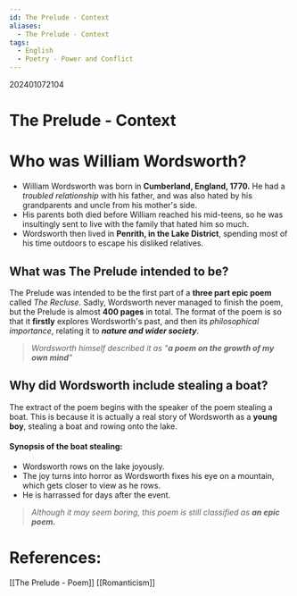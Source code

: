 ```yaml
---
id: The Prelude - Context
aliases:
  - The Prelude - Context
tags:
  - English
  - Poetry - Power and Conflict
---
```


202401072104
# The Prelude - Context

# Who was William Wordsworth?

- William Wordsworth was born in **Cumberland, England, 1770.** He had a *troubled relationship* with his father, and was also hated by his grandparents and uncle from his mother's side.
- His parents both died before William reached his mid-teens, so he was insultingly sent to live with the family that hated him so much.
- Wordsworth then lived in **Penrith, in the Lake District**, spending most of his time outdoors to escape his disliked relatives.

## What was The Prelude intended to be?

The Prelude was intended to be the first part of a **three part epic poem** called *The Recluse*. Sadly, Wordsworth never managed to finish the poem, but the Prelude is almost **400 pages** in total. The format of the poem is so that it **firstly** explores Wordsworth's past, and then its *philosophical importance*, relating it to ***nature and wider society***.

>*Wordsworth himself described it as "**a poem on the growth of my own mind**"*

## Why did Wordsworth include stealing a boat?

The extract of the poem begins with the speaker of the poem stealing a boat. This is because it is actually a real story of Wordsworth as a **young boy**, stealing a boat and rowing onto the lake.

#### Synopsis of the boat stealing:

- Wordsworth rows on the lake joyously.
- The joy turns into horror as Wordsworth fixes his eye on a mountain, which gets closer to view as he rows.
- He is harrassed for days after the event.

>*Although it may seem boring, this poem is still classified as **an epic poem.*** 


# References:
[[The Prelude - Poem]]
[[Romanticism]]
